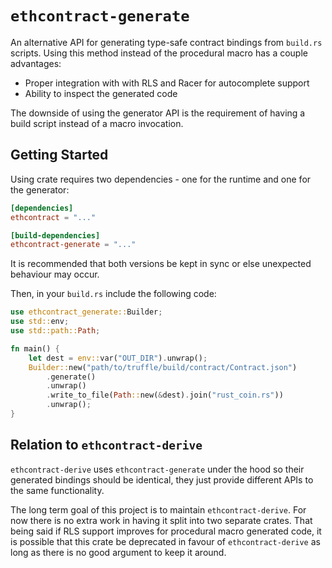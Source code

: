 # `ethcontract-generate`

An alternative API for generating type-safe contract bindings from `build.rs`
scripts. Using this method instead of the procedural macro has a couple
advantages:
- Proper integration with with RLS and Racer for autocomplete support
- Ability to inspect the generated code

The downside of using the generator API is the requirement of having a build
script instead of a macro invocation.

## Getting Started

Using crate requires two dependencies - one for the runtime and one for the
generator:

```toml
[dependencies]
ethcontract = "..."

[build-dependencies]
ethcontract-generate = "..."
```

It is recommended that both versions be kept in sync or else unexpected
behaviour may occur.

Then, in your `build.rs` include the following code:

```rs
use ethcontract_generate::Builder;
use std::env;
use std::path::Path;

fn main() {
    let dest = env::var("OUT_DIR").unwrap();
    Builder::new("path/to/truffle/build/contract/Contract.json")
        .generate()
        .unwrap()
        .write_to_file(Path::new(&dest).join("rust_coin.rs"))
        .unwrap();
}
```

## Relation to `ethcontract-derive`

`ethcontract-derive` uses `ethcontract-generate` under the hood so their
generated bindings should be identical, they just provide different APIs to the
same functionality.

The long term goal of this project is to maintain `ethcontract-derive`. For now
there is no extra work in having it split into two separate crates. That being
said if RLS support improves for procedural macro generated code, it is possible
that this crate be deprecated in favour of `ethcontract-derive` as long as there
is no good argument to keep it around.
